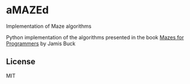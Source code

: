 # aMAZEd

Implementation of Maze algorithms

Python implementation of the algorithms presented in the book [Mazes for Programmers][REF1] by Jamis Buck

License
----
MIT

[REF1]: https://www.amazon.com/Mazes-Programmers-Twisty-Little-Passages/dp/1680500554


